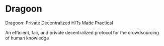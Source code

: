 # Dragoon
Dragoon: Private Decentralized HITs Made Practical

An efficient, fair, and private decentralized protocol for the crowdsourcing of human knowledge
